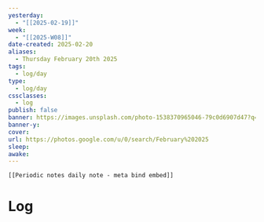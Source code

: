 ```yaml
---
yesterday:
  - "[[2025-02-19]]"
week:
  - "[[2025-W08]]"
date-created: 2025-02-20
aliases:
  - Thursday February 20th 2025
tags:
  - log/day
type:
  - log/day
cssclasses:
  - log
publish: false
banner: https://images.unsplash.com/photo-1538370965046-79c0d6907d47?q=80&w=2669&auto=format&fit=crop&ixlib=rb-4.0.3&ixid=M3wxMjA3fDB8MHxwaG90by1wYWdlfHx8fGVufDB8fHx8fA%3D%3D
banner-y: 
cover: 
url: https://photos.google.com/u/0/search/February%202025
sleep: 
awake:
---
```


```meta-bind-embed
[[Periodic notes daily note - meta bind embed]]
```

# Log
